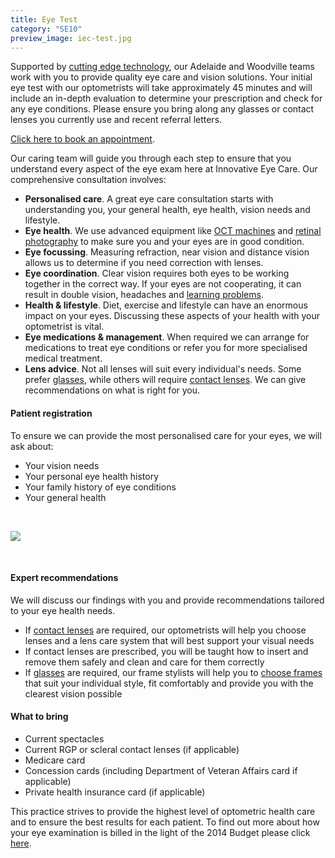 ```yaml
---
title: Eye Test
category: "SE10"
preview_image: iec-test.jpg
---
```

<div class="employee-heading">

<p>Supported by <a href="/what-we-do/oct">cutting edge technology</a>, our Adelaide and Woodville teams work with you to provide quality eye care and vision solutions. Your initial eye test with our optometrists will take approximately 45 minutes and will include an in-depth evaluation to determine your prescription and check for any eye conditions. Please ensure you bring along any glasses or contact lenses you currently use and recent referral letters.

<a href="http://innovativeeyecare.com.au/contact">Click here to book an appointment</a>.

</div>

Our caring team will guide you through each step to ensure that you understand every aspect of the eye exam here at Innovative Eye Care. Our comprehensive consultation involves:

* <b>Personalised care</b>. A great eye care consultation starts with understanding you, your general health, eye health, vision needs and lifestyle.
* <b>Eye health</b>. We use advanced equipment like [OCT machines](/what-we-do/oct) and [retinal photography](/what-we-do/retinal-photography) to make sure you and your eyes are in good condition.
* <b>Eye focussing</b>. Measuring refraction, near vision and distance vision allows us to determine if you need correction with lenses.
* <b>Eye coordination</b>. Clear vision requires both eyes to be working together in the correct way. If your eyes are not cooperating, it can result in double vision, headaches and [learning problems](/what-we-do/childrens-vision).
* <b>Health & lifestyle</b>. Diet, exercise and lifestyle can have an enormous impact on your eyes. Discussing these aspects of your health with your optometrist is vital.
* <b>Eye medications & management</b>. When required we can arrange for medications to treat eye conditions or refer you for more specialised medical treatment.
* <b>Lens advice</b>. Not all lenses will suit every individual's needs. Some prefer [glasses](/what-we-do/glasses), while others will require [contact lenses](/what-we-do/contact-lenses). We can give recommendations on what is right for you. 

#### Patient registration

To ensure we can provide the most personalised care for your eyes, we will ask about:

* Your vision needs
* Your personal eye health history
* Your family history of eye conditions
* Your general health

<br>

![](/uploads/glasses.jpg)

<br>

#### Expert recommendations

We will discuss our findings with you and provide recommendations tailored to your eye health needs.

* If [contact lenses](/what-we-do/contact-lenses) are required, our optometrists will help you choose lenses and a lens care system that will best support your visual needs
* If contact lenses are prescribed, you will be taught how to insert and remove them safely and clean and care for them correctly
* If [glasses](/what-we-do/glasses) are required, our frame stylists will help you to [choose frames](/what-we-do/eyewear-collections) that suit your individual style, fit comfortably and provide you with the clearest vision possible 

#### What to bring

* Current spectacles
* Current RGP or scleral contact lenses (if applicable)
* Medicare card
* Concession cards (including Department of Veteran Affairs card if applicable)
* Private health insurance card (if applicable) 

This practice strives to provide the highest level of optometric health care and to ensure the best results for each patient. To find out more about how your eye examination is billed in the light of the 2014 Budget please click [here](/what-we-do/exam-billing).